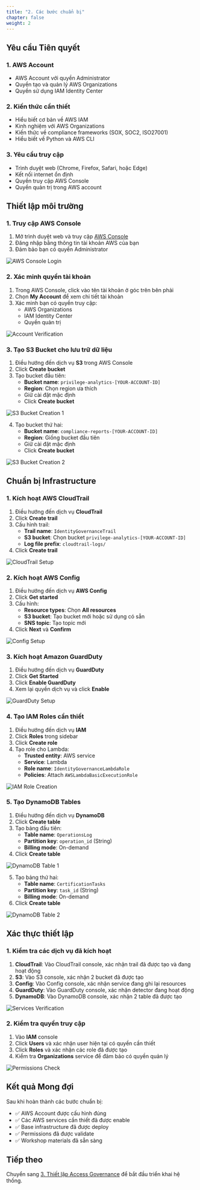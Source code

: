 ```yaml
---
title: "2. Các bước chuẩn bị"
chapter: false
weight: 2
---
```


## Yêu cầu Tiên quyết

### 1. AWS Account
- AWS Account với quyền Administrator
- Quyền tạo và quản lý AWS Organizations
- Quyền sử dụng IAM Identity Center

### 2. Kiến thức cần thiết
- Hiểu biết cơ bản về AWS IAM
- Kinh nghiệm với AWS Organizations
- Kiến thức về compliance frameworks (SOX, SOC2, ISO27001)
- Hiểu biết về Python và AWS CLI

### 3. Yêu cầu truy cập
- Trình duyệt web (Chrome, Firefox, Safari, hoặc Edge)
- Kết nối internet ổn định
- Quyền truy cập AWS Console
- Quyền quản trị trong AWS account

## Thiết lập môi trường

### 1. Truy cập AWS Console

1. Mở trình duyệt web và truy cập [AWS Console](https://console.aws.amazon.com/)
2. Đăng nhập bằng thông tin tài khoản AWS của bạn
3. Đảm bảo bạn có quyền Administrator

![AWS Console Login](images/aws-console-login.png)

### 2. Xác minh quyền tài khoản

1. Trong AWS Console, click vào tên tài khoản ở góc trên bên phải
2. Chọn **My Account** để xem chi tiết tài khoản
3. Xác minh bạn có quyền truy cập:
   - AWS Organizations
   - IAM Identity Center
   - Quyền quản trị

![Account Verification](images/account-verification.png)

### 3. Tạo S3 Bucket cho lưu trữ dữ liệu

1. Điều hướng đến dịch vụ **S3** trong AWS Console
2. Click **Create bucket**
3. Tạo bucket đầu tiên:
   - **Bucket name**: `privilege-analytics-[YOUR-ACCOUNT-ID]`
   - **Region**: Chọn region ưa thích
   - Giữ cài đặt mặc định
   - Click **Create bucket**

![S3 Bucket Creation 1](images/s3-bucket-analytics.png)

4. Tạo bucket thứ hai:
   - **Bucket name**: `compliance-reports-[YOUR-ACCOUNT-ID]`
   - **Region**: Giống bucket đầu tiên
   - Giữ cài đặt mặc định
   - Click **Create bucket**

![S3 Bucket Creation 2](images/s3-bucket-compliance.png)

## Chuẩn bị Infrastructure

### 1. Kích hoạt AWS CloudTrail

1. Điều hướng đến dịch vụ **CloudTrail**
2. Click **Create trail**
3. Cấu hình trail:
   - **Trail name**: `IdentityGovernanceTrail`
   - **S3 bucket**: Chọn bucket `privilege-analytics-[YOUR-ACCOUNT-ID]`
   - **Log file prefix**: `cloudtrail-logs/`
4. Click **Create trail**

![CloudTrail Setup](images/cloudtrail-setup.png)

### 2. Kích hoạt AWS Config

1. Điều hướng đến dịch vụ **AWS Config**
2. Click **Get started**
3. Cấu hình:
   - **Resource types**: Chọn **All resources**
   - **S3 bucket**: Tạo bucket mới hoặc sử dụng có sẵn
   - **SNS topic**: Tạo topic mới
4. Click **Next** và **Confirm**

![Config Setup](images/config-setup.png)

### 3. Kích hoạt Amazon GuardDuty

1. Điều hướng đến dịch vụ **GuardDuty**
2. Click **Get Started**
3. Click **Enable GuardDuty**
4. Xem lại quyền dịch vụ và click **Enable**

![GuardDuty Setup](images/guardduty-setup.png)

### 4. Tạo IAM Roles cần thiết

1. Điều hướng đến dịch vụ **IAM**
2. Click **Roles** trong sidebar
3. Click **Create role**
4. Tạo role cho Lambda:
   - **Trusted entity**: AWS service
   - **Service**: Lambda
   - **Role name**: `IdentityGovernanceLambdaRole`
   - **Policies**: Attach `AWSLambdaBasicExecutionRole`

![IAM Role Creation](images/iam-role-lambda.png)

### 5. Tạo DynamoDB Tables

1. Điều hướng đến dịch vụ **DynamoDB**
2. Click **Create table**
3. Tạo bảng đầu tiên:
   - **Table name**: `OperationsLog`
   - **Partition key**: `operation_id` (String)
   - **Billing mode**: On-demand
4. Click **Create table**

![DynamoDB Table 1](images/dynamodb-operations-log.png)

5. Tạo bảng thứ hai:
   - **Table name**: `CertificationTasks`
   - **Partition key**: `task_id` (String)
   - **Billing mode**: On-demand
6. Click **Create table**

![DynamoDB Table 2](images/dynamodb-certification-tasks.png)

## Xác thực thiết lập

### 1. Kiểm tra các dịch vụ đã kích hoạt

1. **CloudTrail**: Vào CloudTrail console, xác nhận trail đã được tạo và đang hoạt động
2. **S3**: Vào S3 console, xác nhận 2 bucket đã được tạo
3. **Config**: Vào Config console, xác nhận service đang ghi lại resources
4. **GuardDuty**: Vào GuardDuty console, xác nhận detector đang hoạt động
5. **DynamoDB**: Vào DynamoDB console, xác nhận 2 table đã được tạo

![Services Verification](images/services-verification.png)

### 2. Kiểm tra quyền truy cập

1. Vào **IAM** console
2. Click **Users** và xác nhận user hiện tại có quyền cần thiết
3. Click **Roles** và xác nhận các role đã được tạo
4. Kiểm tra **Organizations** service để đảm bảo có quyền quản lý

![Permissions Check](images/permissions-check.png)

## Kết quả Mong đợi

Sau khi hoàn thành các bước chuẩn bị:

- ✅ AWS Account được cấu hình đúng
- ✅ Các AWS services cần thiết đã được enable
- ✅ Base infrastructure đã được deploy
- ✅ Permissions đã được validate
- ✅ Workshop materials đã sẵn sàng

## Tiếp theo

Chuyển sang [3. Thiết lập Access Governance](../3-thiet-lap-access-governance) để bắt đầu triển khai hệ thống.